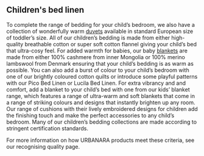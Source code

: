 ## Children's bed linen

To complete the range of bedding for your child’s bedroom, we also have a collection of wonderfully warm [duvets](https://www.urbanara.co.uk/duvets-pillows) available in standard European size of toddler’s size. All of our children’s bedding is made from either high-quality breathable cotton or super soft cotton flannel giving your child’s bed that ultra-cosy feel. For added warmth for babies, our baby [blankets](https://www.urbanara.co.uk/blankets-throws) are made from either 100% cashmere from inner Mongolia or 100% merino lambswool from Denmark ensuring that your child’s bedding is as warm as possible. You can also add a burst of colour to your child’s bedroom with one of our brightly coloured cotton quilts or introduce some playful patterns with our Pico Bed Linen or Lucila Bed Linen. For extra vibrancy and and comfort, add a blanket to your child’s bed with one from our kids’ blanket range, which features a range of ultra-warm and soft blankets that come in a range of striking colours and designs that instantly brighten up any room. Our range of cushions with their lively embroidered designs for children add the finishing touch and make the perfect accessories to any child’s bedroom. Many of our children’s bedding collections are made according to stringent certification standards.

For more information on how URBANARA products meet these criteria, see our recognising quality page.
